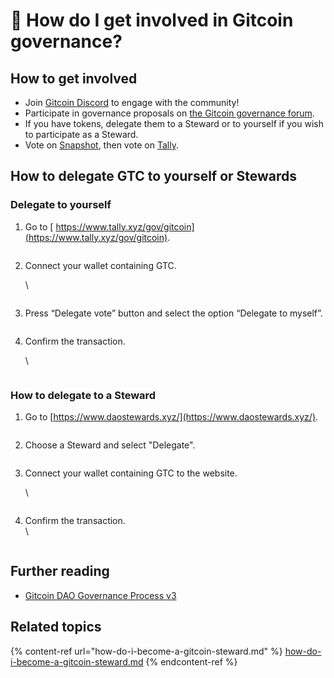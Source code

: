 # 🏢 How do I get involved in Gitcoin governance?

## How to get involved

* Join [Gitcoin Discord](http://discord.gg/gitcoin) to engage with the community!
* Participate in governance proposals on [the Gitcoin governance forum](https://gov.gitcoin.co/).
* If you have tokens, delegate them to a Steward or to yourself if you wish to participate as a Steward.
* Vote on [Snapshot](https://snapshot.org/#/gitcoin), then vote on [Tally](https://www.withtally.com/governance/gitcoin).

## How to delegate GTC to yourself or Stewards

### Delegate to yourself&#x20;

1. Go to [ https://www.tally.xyz/gov/gitcoin](https://www.tally.xyz/gov/gitcoin).

<figure><img src="https://lh6.googleusercontent.com/DUIVsoRCEq0bDvck1Tsc-4afy3w6WUpUDmv1oZ3l-zAb7PaGNbG0BAsMnO4jP25qjgPvQgC7MMjt4YeXsufxqKvbmuaRuVLdp0jVfwlaellsbGpbv6jr2SPlPc_2KIgAz1kAcfK3A2GSd8NYfsheOYh23Q=s2048" alt=""><figcaption></figcaption></figure>

2.  Connect your wallet containing GTC.

    \


    <figure><img src="https://lh5.googleusercontent.com/d4Bgo6rYyLF2n1Yqnqog8jffAWorvJwFia0K-m54s9U28fMnQ3rlHZTPOvUaxZZK2CbfID6XVXZMjHwPVJ_ddiN_Wu_9ust2as5B91Q2ptriM3sBhvjCqBxF-brb6ny0HwZV0AZkbV3BEwQPasw_RKgnSA=s2048" alt=""><figcaption></figcaption></figure>
3.  Press “Delegate vote” button and select the option “Delegate to myself”.



    <figure><img src="https://lh6.googleusercontent.com/oWAypaX1q3987oMJZp7zW2iyuWkMSGK9XyzjS9DQGT65la4hPsf_7bEye8Zm0eqFKcoUTuiL2RT5ndqBwwpMojKM3EznKsnjXBrMPBf5yQba_VNLNBt4e4M1qHdQCRgha4Fu6MjhAJNkBoQ1wAKooxvdFA=s2048" alt=""><figcaption></figcaption></figure>
4.  Confirm the transaction.

    \




    <figure><img src="https://lh4.googleusercontent.com/DevEWxryKTlnKYsshQZJyUvWcP4J3b0mKo1z0NjHrN9jBLxVgo1tuJRZl_NJ8Fkh_nCOxC-7CeZ6IfwrRWG-8aT1p5mmDa2L6j_ZAr8h_Icr46rmnNBX6CuInG9FgElwrD1rhN97HKW6fnOpPorocwvDaw=s2048" alt=""><figcaption></figcaption></figure>

### How to delegate to a Steward

1. Go to [https://www.daostewards.xyz/](https://www.daostewards.xyz/).

<figure><img src="https://lh6.googleusercontent.com/YvmefOmNUdo8V4jxS7xnl4fjH6e5pjJD_qjKz54xDaEi7MDsyL9zxfz_34TOo3Wm2dF7nudzvQJ311Tw_pi-tMu7INSO9u9H5cHtE0DnLb7XSZj-bKjCsHaqrGE08CMIVU1qxloet16rNoGacVV8gdtG_w=s2048" alt=""><figcaption></figcaption></figure>

2. Choose a Steward and select "Delegate".

<figure><img src="https://lh3.googleusercontent.com/ZM0NVeDEaKwLXAnm75m9_fFdxcpHl3CKHcqmvtLL7IsyEJ0xeS7ruKZ3Zx6TMV1kozvXzN__C3WD7i-AXh7LyRZlX33dPwzcfyOuJrjUoFxBcbKB8nmPuxlVcBNNTamewHcQ3EiLy3udbW2RJIN_MJfmiw=s2048" alt=""><figcaption></figcaption></figure>

3.  Connect your wallet containing GTC to the website.&#x20;

    \


    <figure><img src="https://lh5.googleusercontent.com/RJ2z-479CFKhpCUIPDw8MyI4gbq2PsEUMD-4xbRXfpkK6uU50yqoZBPDpXwl_3I8U7F1hau_Yp_akuIvk3xZEFj0lDUJ4uTYV1__MnU5vGGfSJ5sZYrBGJTgjTHiNHfc9HPlnkn74-16KUUcodwGmz6bhw=s2048" alt=""><figcaption></figcaption></figure>
4.  Confirm the transaction. \
    \


    <figure><img src="https://lh5.googleusercontent.com/f_Uy7SmaNVGaQrM1fSpkoQTBZQn_OXK0IH6KrKbYHzTE-70gA_np_EQGW8bcYf_PEy_MHQ8ZwYjYEQFE8keciKxX0E1Bd2DZL2DnPCDUFTn3uw5aumgNUyLje-s12zPTPG1KAhWsC2mcmb4xY2nQHP38hQ=s2048" alt=""><figcaption></figcaption></figure>

## Further reading

* [Gitcoin DAO Governance Process v3](https://gov.gitcoin.co/t/gitcoin-dao-governance-process-v3/)

## Related topics

{% content-ref url="how-do-i-become-a-gitcoin-steward.md" %}
[how-do-i-become-a-gitcoin-steward.md](how-do-i-become-a-gitcoin-steward.md)
{% endcontent-ref %}
